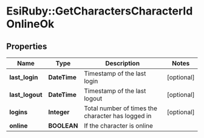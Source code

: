 # EsiRuby::GetCharactersCharacterIdOnlineOk

## Properties
Name | Type | Description | Notes
------------ | ------------- | ------------- | -------------
**last_login** | **DateTime** | Timestamp of the last login | [optional] 
**last_logout** | **DateTime** | Timestamp of the last logout | [optional] 
**logins** | **Integer** | Total number of times the character has logged in | [optional] 
**online** | **BOOLEAN** | If the character is online | 


